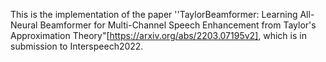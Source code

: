This is the implementation of the paper ''TaylorBeamformer: Learning All-Neural Beamformer for Multi-Channel Speech Enhancement from Taylor's Approximation Theory"[https://arxiv.org/abs/2203.07195v2], which is in submission to Interspeech2022.
